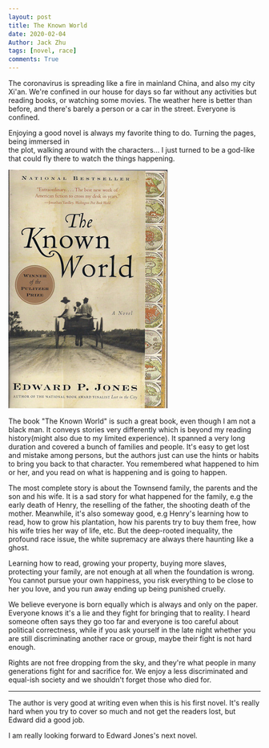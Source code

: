 ```yaml
---
layout: post
title: The Known World
date: 2020-02-04
Author: Jack Zhu
tags: [novel, race]
comments: True
---
```


The coronavirus is spreading like a fire in mainland China, and also my city Xi'an.
We're confined in our house for days so far without any activities but reading books,
or watching some movies. The weather here is better than before, and there's barely a
person or a car in the street. Everyone is confined.

Enjoying a good novel is always my favorite thing to do. Turning the pages, being immersed in  
the plot, walking around with the characters... I just turned to be a god-like that could fly
there to watch the things happening. 

![known](/images/known.jpg)

The book "The Known World" is such a great book, even though I am not a black man. It conveys 
stories very differently which is beyond my reading history(might also due to my limited experience).
It spanned a very long duration and covered a bunch of families and people. It's easy to get 
lost and mistake among persons, but the authors just can use the hints or habits to bring you back
to that character. You remembered what happened to him or her, and you read on what is happening
and is going to happen.

The most complete story is about the Townsend family, the parents and the son and his wife. It is
a sad story for what happened for the family, e.g the early death of Henry, the reselling of the
father, the shooting death of the mother. Meanwhile, it's also someway good, e.g Henry's learning
how to read, how to grow his plantation, how his parents try to buy them free, how his wife tries
her way of life, etc. But the deep-rooted inequality, the profound race issue, the white supremacy are always
there haunting like a ghost.

Learning how to read, growing your property, buying more slaves, protecting your family, are not enough
at all when the foundation is wrong. You cannot pursue your own happiness, you risk everything to be close
to her you love, and you run away ending up being punished cruelly. 

We believe everyone is born equally which is always and only on the paper. Everyone knows it's a lie and they
fight for bringing that to reality. I heard someone often says they go too far and everyone is too careful about
political correctness, while if you ask yourself in the late night whether you are still discriminating another
race or group, maybe their fight is not hard enough.

Rights are not free dropping from the sky, and they're what people in many generations fight for and sacrifice for.
We enjoy a less discriminated and equal-ish society and we shouldn't forget those who died for.

----

The author is very good at writing even when this is his first novel. It's really hard when you try to 
cover so much and not get the readers lost, but Edward did a good job.

I am really looking forward to Edward Jones's next novel.
